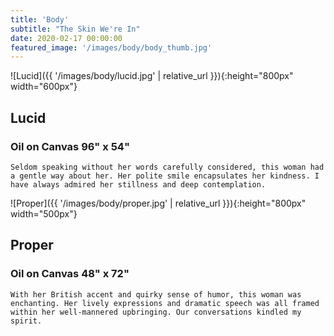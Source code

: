 ```yaml
---
title: 'Body'
subtitle: "The Skin We're In"
date: 2020-02-17 00:00:00
featured_image: '/images/body/body_thumb.jpg'
---
```


  ![Lucid]({{ '/images/body/lucid.jpg' | relative_url }}){:height="800px" width="600px"}

## Lucid

### Oil on Canvas 96" x 54"

`Seldom speaking without her words carefully considered, this woman had a gentle way about her. Her polite smile encapsulates her kindness. I have always admired her stillness and deep contemplation.`

   ![Proper]({{ '/images/body/proper.jpg' | relative_url }}){:height="800px" width="500px"}

## Proper

### Oil on Canvas 48" x 72"

`With her British accent and quirky sense of humor, this woman was enchanting. Her lively expressions and dramatic speech was all framed within her well-mannered upbringing. Our conversations kindled my spirit.`
